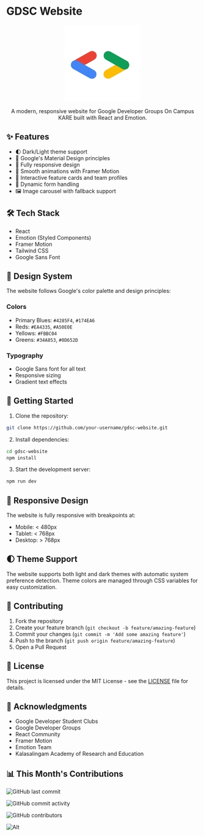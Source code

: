 # GDSC Website

<div align="center">
  <img src="public/GDG_Logo.png" alt="GDSC Logo" width="200"/>
  
  A modern, responsive website for Google Developer Groups On Campus KARE built with React and Emotion.
</div>

## ✨ Features

- 🌓 Dark/Light theme support
- 🎨 Google's Material Design principles
- 📱 Fully responsive design
- 🚀 Smooth animations with Framer Motion
- 🎯 Interactive feature cards and team profiles
- 📝 Dynamic form handling
- 🖼️ Image carousel with fallback support

## 🛠️ Tech Stack

- React
- Emotion (Styled Components)
- Framer Motion
- Tailwind CSS
- Google Sans Font

## 🎨 Design System

The website follows Google's color palette and design principles:

### Colors
- Primary Blues: `#4285F4`, `#174EA6`
- Reds: `#EA4335`, `#A50E0E`
- Yellows: `#FBBC04`
- Greens: `#34A853`, `#0D652D`

### Typography
- Google Sans font for all text
- Responsive sizing
- Gradient text effects

## 🚀 Getting Started

1. Clone the repository:
```bash
git clone https://github.com/your-username/gdsc-website.git
```

2. Install dependencies:
```bash
cd gdsc-website
npm install
```

3. Start the development server:
```bash
npm run dev
```

## 📱 Responsive Design

The website is fully responsive with breakpoints at:
- Mobile: < 480px
- Tablet: < 768px
- Desktop: > 768px

## 🌓 Theme Support

The website supports both light and dark themes with automatic system preference detection. Theme colors are managed through CSS variables for easy customization.

## 🤝 Contributing

1. Fork the repository
2. Create your feature branch (`git checkout -b feature/amazing-feature`)
3. Commit your changes (`git commit -m 'Add some amazing feature'`)
4. Push to the branch (`git push origin feature/amazing-feature`)
5. Open a Pull Request

## 📄 License

This project is licensed under the MIT License - see the [LICENSE](LICENSE) file for details.

## 🙏 Acknowledgments

- Google Developer Student Clubs
- Google Developer Groups
- React Community
- Framer Motion
- Emotion Team
- Kalasalingam Academy of Research and Education


## 📊 This Month's Contributions

  

![GitHub last commit](https://img.shields.io/github/last-commit/gdsckare/Website?style=flat-square)

![GitHub commit activity](https://img.shields.io/github/commit-activity/m/gdsckare/Website?style=flat-square)

![GitHub contributors](https://img.shields.io/github/contributors/gdsckare/Website?style=flat-square)

![Alt](https://repobeats.axiom.co/api/embed/06a99abc18ca95982b5aba483a8a0c156007598f.svg "Repobeats analytics image")
